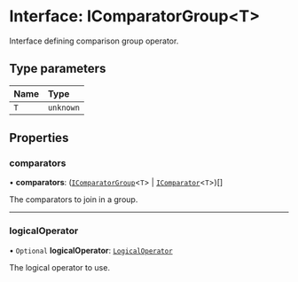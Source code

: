 # Interface: IComparatorGroup\<T\>

Interface defining comparison group operator.

## Type parameters

| Name | Type |
| :------ | :------ |
| `T` | `unknown` |

## Properties

### comparators

• **comparators**: ([`IComparatorGroup`](IComparatorGroup.md)\<`T`\> \| [`IComparator`](IComparator.md)\<`T`\>)[]

The comparators to join in a group.

___

### logicalOperator

• `Optional` **logicalOperator**: [`LogicalOperator`](../enums/LogicalOperator.md)

The logical operator to use.
